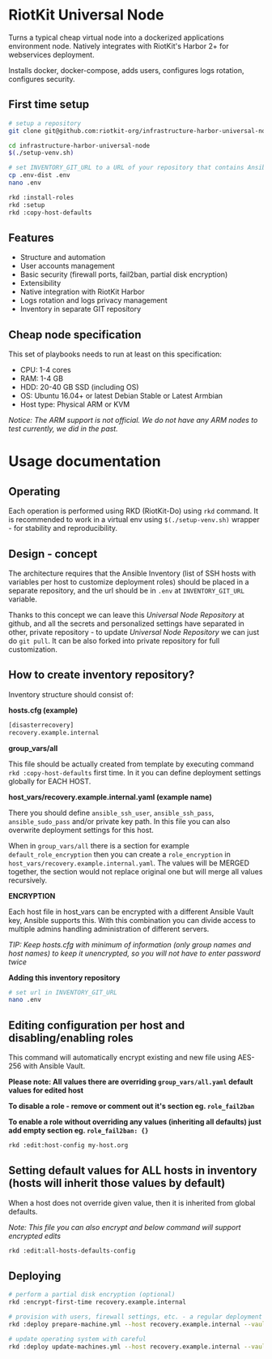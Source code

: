 RiotKit Universal Node
======================

Turns a typical cheap virtual node into a dockerized applications environment node. Natively integrates with RiotKit's Harbor 2+ for webservices deployment.

Installs docker, docker-compose, adds users, configures logs rotation, configures security.

First time setup
----------------

```bash
# setup a repository
git clone git@github.com:riotkit-org/infrastructure-harbor-universal-node.git

cd infrastructure-harbor-universal-node
$(./setup-venv.sh)

# set INVENTORY_GIT_URL to a URL of your repository that contains Ansible inventory with hosts.cfg, host_vars/, group_vars/
cp .env-dist .env
nano .env

rkd :install-roles
rkd :setup
rkd :copy-host-defaults
```

Features
--------

- Structure and automation
- User accounts management
- Basic security (firewall ports, fail2ban, partial disk encryption)
- Extensibility
- Native integration with RiotKit Harbor
- Logs rotation and logs privacy management
- Inventory in separate GIT repository

Cheap node specification
------------------------

This set of playbooks needs to run at least on this specification:

- CPU: 1-4 cores
- RAM: 1-4 GB
- HDD: 20-40 GB SSD (including OS)
- OS: Ubuntu 16.04+ or latest Debian Stable or Latest Armbian
- Host type: Physical ARM or KVM

*Notice: The ARM support is not official. We do not have any ARM nodes to test currently, we did in the past.* 

Usage documentation
===================

Operating
---------

Each operation is performed using RKD (RiotKit-Do) using `rkd` command.
It is recommended to work in a virtual env using `$(./setup-venv.sh)` wrapper - for stability and reproducibility.

Design - concept
----------------

The architecture requires that the Ansible Inventory (list of SSH hosts with variables per host to customize deployment roles) should be placed
in a separate repository, and the url should be in `.env` at `INVENTORY_GIT_URL` variable.

Thanks to this concept we can leave this *Universal Node Repository* at github, and all the secrets and personalized settings
have separated in other, private repository - to update *Universal Node Repository* we can just do `git pull`. It can be also forked
into private repository for full customization.

How to create inventory repository?
-----------------------------------

Inventory structure should consist of:

**hosts.cfg (example)**

```bash
[disasterrecovery]
recovery.example.internal

```

**group_vars/all**

This file should be actually created from template by executing command `rkd :copy-host-defaults` first time.
In it you can define deployment settings globally for EACH HOST.

**host_vars/recovery.example.internal.yaml (example name)**

There you should define `ansible_ssh_user`, `ansible_ssh_pass`, `ansible_sudo_pass` and/or private key path.
In this file you can also overwrite deployment settings for this host.

When in `group_vars/all` there is a section for example `default_role_encryption` then you can create a `role_encryption` in `host_vars/recovery.example.internal.yaml`.
The values will be MERGED together, the section would not replace original one but will merge all values recursively.

**ENCRYPTION**

Each host file in host_vars can be encrypted with a different Ansible Vault key, Ansible supports this.
With this combination you can divide access to multiple admins handling administration of different servers.

*TIP: Keep hosts.cfg with minimum of information (only group names and host names) to keep it unencrypted, so you will not have to enter password twice*

**Adding this inventory repository**

```bash
# set url in INVENTORY_GIT_URL
nano .env
```

Editing configuration per host and disabling/enabling roles
-----------------------------------------------------------

This command will automatically encrypt existing and new file using AES-256 with Ansible Vault.

**Please note: All values there are overriding `group_vars/all.yaml` default values for edited host**

**To disable a role - remove or comment out it's section eg. `role_fail2ban`**

**To enable a role without overriding any values (inheriting all defaults) just add empty section eg. `role_fail2ban: {}`**

```bash
rkd :edit:host-config my-host.org
```

Setting default values for ALL hosts in inventory (hosts will inherit those values by default)
----------------------------------------------------------------------------------------------

When a host does not override given value, then it is inherited from global defaults.

*Note: This file you can also encrypt and below command will support encrypted edits*

```bash
rkd :edit:all-hosts-defaults-config
```

Deploying
---------

```bash
# perform a partial disk encryption (optional)
rkd :encrypt-first-time recovery.example.internal

# provision with users, firewall settings, etc. - a regular deployment
rkd :deploy prepare-machine.yml --host recovery.example.internal --vault

# update operating system with careful
rkd :deploy update-machines.yml --host recovery.example.internal --vault
```
